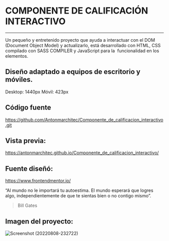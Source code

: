 # COMPONENTE DE CALIFICACIÓN INTERACTIVO
**************************************
Un pequeño y entretenido proyecto que ayuda a interactuar con el DOM (Document Object Model) y actualizarlo, está desarrollado con HTML, CSS compilado con SASS COMPILER y JavaScript para la  funcionalidad en los elementos.

## Diseño adaptado a equipos de escritorio y móviles.
Desktop: 1440px
Móvil: 423px

## Código fuente
https://github.com/Antonmarchitec/Componente_de_calificacion_interactivo.git

## Vista previa:
https://antonmarchitec.github.io/Componente_de_calificacion_interactivo/

## Fuente diseñó:
https://www.frontendmentor.io/


“Al mundo no le importará tu autoestima. El mundo esperará que logres   algo, independientemente de que te sientas bien o no contigo mismo”.
> Bill Gates

## Imagen del proyecto:
![Screenshot (20220808-232722)](https://user-images.githubusercontent.com/70084380/183565268-9c620a85-5569-44e1-ae70-b3f55b5e5429.jpg)

